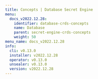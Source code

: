 ```yaml
---
title: Concepts | Database Secret Engine
menu:
  docs_v2022.12.28:
    identifier: database-crds-concepts
    name: Database
    parent: secret-engine-crds-concepts
    weight: 50
menu_name: docs_v2022.12.28
info:
  cli: v0.13.0
  installer: v2022.12.28
  operator: v0.13.0
  unsealer: v0.13.0
  version: v2022.12.28
---
```


